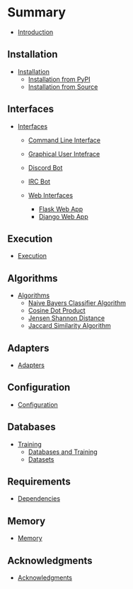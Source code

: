 # Summary

- [Introduction](./introduction.md)

## Installation 
- [Installation](./installation/installation.md)
    - [Installation from PyPI](./installation/installation-pypi.md)
    - [Installation from Source](./installation/installation-source.md)

## Interfaces
- [Interfaces](./run.md)
    - [Command Line Interface](./interfaces/interfaces-cli.md)
    - [Graphical User Intefrace](./interfaces/interfaces-gui.md)
    - [Discord Bot](./interfaces/interfaces-discord.md)
    - [IRC Bot](./interfaces/interfaces-ircbot.md)

    - [Web Interfaces]()
        - [Flask Web App](./interfaces/interfaces-flask.md)
        - [Django Web App](./interfaces/interfaces-django.md)

## Execution
- [Execution](./execution.md)


## Algorithms

- [Algorithms]()
    - [Naive Bayers Classifier Algorithm](./algorithm/algorithm-naive-bayes-classifier.md)
    - [Cosine Dot Product](./algorithm/algorithm-cos.md)
    - [Jensen Shannon Distance](./algorithm/algorithm-jensenshannon.md)
    - [Jaccard Similarity Algorithm](./algorithm/algorithm-jsd.md)

## Adapters

- [Adapters](./adapters.md)

## Configuration

- [Configuration](./configuration.md)

## Databases
- [Training]()
    - [Databases and Training](./databases.md)
    - [Datasets](./datasets.md)

## Requirements 
- [Dependencies](./dependencies.md)

## Memory

- [Memory](./memory.md)

## Acknowledgments
- [Acknowledgments](./acknowledgements.md)
